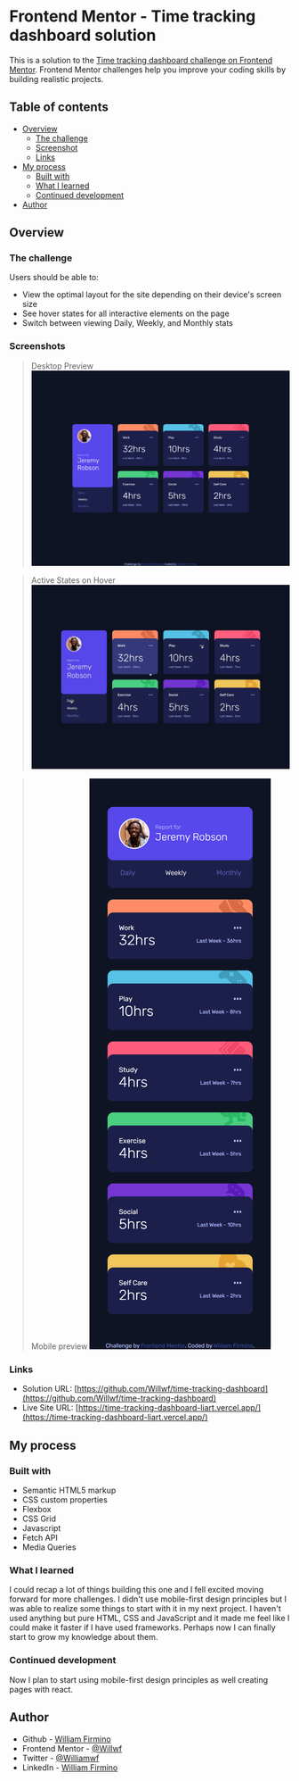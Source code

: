 # Frontend Mentor - Time tracking dashboard solution

This is a solution to the [Time tracking dashboard challenge on Frontend Mentor](https://www.frontendmentor.io/challenges/time-tracking-dashboard-UIQ7167Jw). Frontend Mentor challenges help you improve your coding skills by building realistic projects.

## Table of contents

- [Overview](#overview)
  - [The challenge](#the-challenge)
  - [Screenshot](#screenshot)
  - [Links](#links)
- [My process](#my-process)
  - [Built with](#built-with)
  - [What I learned](#what-i-learned)
  - [Continued development](#continued-development)
- [Author](#author)

## Overview

### The challenge

Users should be able to:

- View the optimal layout for the site depending on their device's screen size
- See hover states for all interactive elements on the page
- Switch between viewing Daily, Weekly, and Monthly stats

### Screenshots

> Desktop Preview
> ![](./screenshots/desktop-design.png)

> Active States on Hover
> ![](./screenshots/active-states.jpg)

> Mobile preview
> ![](./screenshots/mobile-design.png)

### Links

- Solution URL: [https://github.com/Willwf/time-tracking-dashboard](https://github.com/Willwf/time-tracking-dashboard)
- Live Site URL: [https://time-tracking-dashboard-liart.vercel.app/](https://time-tracking-dashboard-liart.vercel.app/)

## My process

### Built with

- Semantic HTML5 markup
- CSS custom properties
- Flexbox
- CSS Grid
- Javascript
- Fetch API
- Media Queries

### What I learned

I could recap a lot of things building this one and I fell excited moving forward for more challenges. I didn't use mobile-first design principles but I was able to realize some things to start with it in my next project. I haven't used anything but pure HTML, CSS and JavaScript and it made me feel like I could make it faster if I have used frameworks. Perhaps now I can finally start to grow my knowledge about them.

### Continued development

Now I plan to start using mobile-first design principles as well creating pages with react.

## Author

- Github - [William Firmino](https://github.com/Willwf)
- Frontend Mentor - [@Willwf](https://www.frontendmentor.io/profile/Willwf)
- Twitter - [@Williamwf](https://www.twitter.com/Williamwf)
- LinkedIn - [William Firmino](https://www.linkedin.com/in/williamfirmino/)

